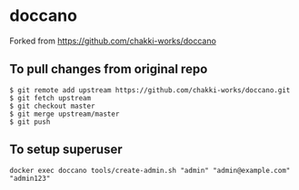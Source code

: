 # doccano

Forked from https://github.com/chakki-works/doccano

## To pull changes from original repo
```
$ git remote add upstream https://github.com/chakki-works/doccano.git
$ git fetch upstream
$ git checkout master
$ git merge upstream/master
$ git push
```

## To setup superuser
```
docker exec doccano tools/create-admin.sh "admin" "admin@example.com" "admin123"
```
